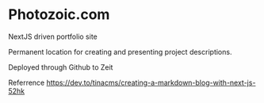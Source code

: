 # Photozoic.com

NextJS driven portfolio site

Permanent location for creating and presenting project descriptions. 

Deployed through Github to Zeit

Referrence
https://dev.to/tinacms/creating-a-markdown-blog-with-next-js-52hk